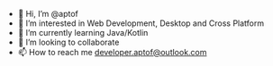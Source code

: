 - 👋 Hi, I’m @aptof
- 👀 I’m interested in Web Development, Desktop and Cross Platform
- 🌱 I’m currently learning Java/Kotlin
- 💞️ I’m looking to collaborate
- 📫 How to reach me developer.aptof@outlook.com

<!---
aptof/aptof is a ✨ special ✨ repository because its `README.md` (this file) appears on your GitHub profile.
You can click the Preview link to take a look at your changes.
--->
